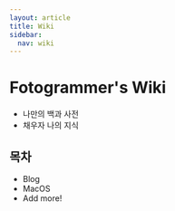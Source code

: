 ```yaml
---
layout: article
title: Wiki
sidebar:
  nav: wiki
---
```

# Fotogrammer's Wiki
<!--more-->
- 나만의 백과 사전
- 채우자 나의 지식  
## 목차
- Blog
- MacOS
- Add more!
